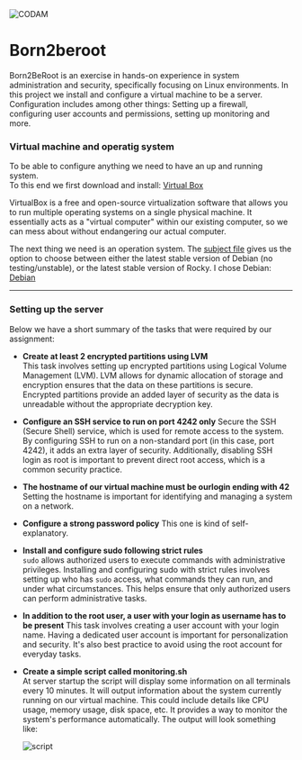 <img src="https://i.imgur.com/HG66CCx.png?raw=true" alt="CODAM" style="max-width: 50%;">

# Born2beroot

Born2BeRoot is an exercise in hands-on experience in system administration and security, specifically focusing on Linux environments.
In this project we install and configure a virtual machine to be a server. Configuration includes among other things:
Setting up a firewall, configuring user accounts and permissions, setting up monitoring and more.

### Virtual machine and operatig system
To be able to configure anything we need to have an up and running system.  
To this end we first download and install: [Virtual Box](https://www.virtualbox.org/)  

VirtualBox is a free and open-source virtualization software that allows you to run multiple operating systems on a single physical machine. It essentially acts as a "virtual computer" within our existing computer, so we can mess about without endangering our actual computer.

The next thing we need is an operation system. The [subject file](https://cdn.intra.42.fr/pdf/pdf/82536/en.subject.pdf) gives us the option to choose between either the latest stable version of Debian (no testing/unstable), or the latest stable version of Rocky. I chose Debian: [Debian](https://www.debian.org/distrib/)

---

### Setting up the server

Below we have a short summary of the tasks that were required by our assignment:

- **Create at least 2 encrypted partitions using LVM**  
  This task involves setting up encrypted partitions using Logical Volume Management (LVM). LVM allows for dynamic allocation of storage and encryption ensures that the data on these partitions is secure. Encrypted partitions provide an added layer of security as the data is unreadable without the appropriate decryption key.
- **Configure an SSH service to run on port 4242 only**
  Secure the SSH (Secure Shell) service, which is used for remote access to the system. By configuring SSH to run on a non-standard port (in this case, port 4242), it adds an extra layer of security. Additionally, disabling SSH login as root is important to prevent direct root access, which is a common security practice.
- **The hostname of our virtual machine must be ourlogin ending with 42**
  Setting the hostname is important for identifying and managing a system on a network. 
- **Configure a strong password policy**
  This one is kind of self-explanatory.
- **Install and configure sudo following strict rules**  
  `sudo` allows authorized users to execute commands with administrative privileges. Installing and configuring sudo with strict rules involves setting up who has `sudo` access, what commands they can run, and under what circumstances. This helps ensure that only authorized users can perform administrative tasks.
- **In addition to the root user, a user with your login as username has to be present**
  This task involves creating a user account with your login name. Having a dedicated user account is important for personalization and security. It's also best practice to avoid using the root account for everyday tasks.
- **Create a simple script called monitoring.sh**  
  At server startup the script will display some information on all terminals every 10 minutes.
  It will output information about the system currently running on our virtual machine. This could include details like CPU usage, memory usage, disk space, etc. It provides a way to monitor the system's performance automatically.
  The output will look something like:
  
  ![script](https://i.imgur.com/4LbzfYf.png)

  
